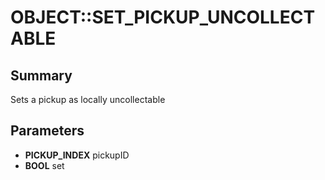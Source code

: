 # OBJECT::SET_PICKUP_UNCOLLECTABLE

## Summary
Sets a pickup as locally uncollectable

## Parameters
* **PICKUP_INDEX** pickupID
* **BOOL** set